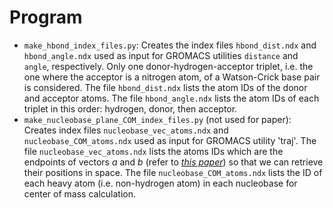 # Program

* `make_hbond_index_files.py`: Creates the index files `hbond_dist.ndx` and `hbond_angle.ndx` used as input for GROMACS utilities `distance` and `angle`, respectively. Only one donor-hydrogen-acceptor triplet, i.e. the one where the acceptor is a nitrogen atom, of a Watson-Crick base pair is considered. The file `hbond_dist.ndx` lists the atom IDs of the donor and acceptor atoms. The file `hbond_angle.ndx` lists the atom IDs of each triplet in this order: hydrogen, donor, then acceptor.
* `make_nucleobase_plane_COM_index_files.py` (not used for paper):  Creates index files `nucleobase_vec_atoms.ndx` and `nucleobase_COM_atoms.ndx` used as input for GROMACS utility 'traj'. The file `nucleobase_vec_atoms.ndx` lists the atoms IDs which are the endpoints of vectors $a$ and $b$ (refer to <cite>[this paper][1]</cite>) so that we can retrieve their positions in space. The file `nucleobase_COM_atoms.ndx` lists the ID of each heavy atom (i.e. non-hydrogen atom) in each nucleobase for center of mass calculation.

[1]: https://doi.org/10.1021/ct501025q

